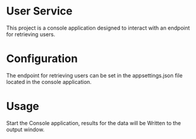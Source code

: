 # User Service

This project is a console application designed to interact with an endpoint for retrieving users.

# Configuration
The endpoint for retrieving users can be set in the appsettings.json file located in the console application.

# Usage
Start the Console application, results for the data will be Written to the output window.
